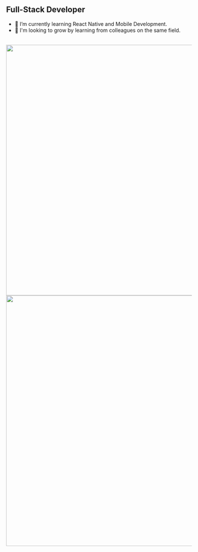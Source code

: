 ## Full-Stack Developer

- 🌱 I’m currently learning React Native and Mobile Development.
- 👯 I'm looking to grow by learning from colleagues on the same field.
<br><br>
<div>
<img width="680rem" src="https://github-readme-stats.vercel.app/api?username=lucasjungdeveloper&show_icons=true&theme=tokyonight&include_all_commits=true&count_private=true"/>
<img width="680rem" src="https://github-readme-stats.vercel.app/api/top-langs/?username=lucasjungdeveloper&layout=compact&langs_count=6&theme=tokyonight"/>
</div>
